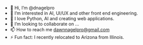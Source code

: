 - 👋 Hi, I’m @dnagelpro
- 👀 I’m interested in AI, UI/UX and other front end engineering.
- 🌱 I love Python, AI and creating web applications.
- 💞️ I’m looking to collaborate on ...
- 📫 How to reach me dawnnagelpro@gmail.com
- ⚡ Fun fact: I recently relocated to Arizona from Illinois.

<!---
dnagelpro/dnagelpro is a ✨ special ✨ repository because its `README.md` (this file) appears on your GitHub profile.
You can click the Preview link to take a look at your changes.
--->
